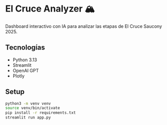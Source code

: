 # El Cruce Analyzer 🏔️

Dashboard interactivo con IA para analizar las etapas de El Cruce Saucony 2025.

## Tecnologías
- Python 3.13
- Streamlit
- OpenAI GPT
- Plotly

## Setup
```bash
python3 -m venv venv
source venv/bin/activate
pip install -r requirements.txt
streamlit run app.py